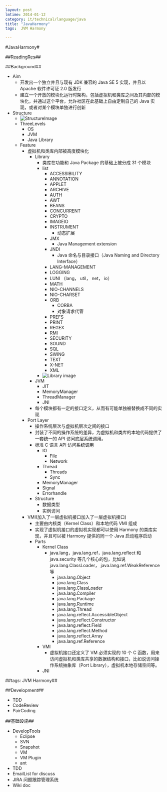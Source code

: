 ```yaml
---
layout: post
lmtime: 2014-01-12
category: it/technical/language/java
title: "JavaHarmony"
tags:  JVM Harmony

---
```

#JavaHarmony#



##[ReadingRes](http://www.ibm.com/developerworks/cn/java/j-harmony/)##



##Background##
* Aim
  * 开发出一个独立并且与现有 JDK 兼容的 Java SE 5 实现，并且以 Apache 软件许可证 2.0 版发行
  * 建立一个开放的模块化运行时架构，包括虚拟机和类库之间及其内部的模块化，并通过这个平台，允许社区在此基础上自由定制自己的 Java 实现，或者对某个模块单独进行创新
* Structure
  * ![StructureImage](http://www.ibm.com/developerworks/cn/java/j-lo-harmony1/images/image002.jpg)
  * ThreeLevels
    * OS
    * JVM
    * Java Library
  * Feature
    * 虚拟机和类库内部被高度模块化
      * Library
        * 类库在功能和 Java Package 的基础上被分成 31 个模块
        * list
          * ACCESSIBILITY
          * ANNOTATION
          * APPLET
          * ARCHIVE
          * AUTH
          * AWT
          * BEANS
          * CONCURRENT
          * CRYPTO
          * IMAGEIO
          * INSTRUMENT 
            * 动态扩展
          * JMX
            * Java Management extension
          * JNDI
            * Java 命名与目录接口（Java Naming and Directory Interface）
          * LANG-MANAGEMENT
          * LOGGING
          * LUNI （lang， util， net， io）
          * MATH
          * NIO-CHANNELS
          * NIO-CHARSET
          * ORB
            * CORBA
            * 对象请求代管
          * PREFS
          * PRINT
          * REGEX
          * RMI
          * SECURITY
          * SOUND
          * SQL
          * SWING
          * TEXT
          * X-NET
          * XML
        * ![Library image](http://www.ibm.com/developerworks/cn/java/j-lo-harmony4/img/arch.jpg)
      * JVM
        * JIT
        * MemoryManager
        * ThreadManager
        * JNI
      * 每个模块都有一定的接口定义，从而有可能单独被替换成不同的实现
    * Port Layer
      * 操作系统层次与虚拟机层次之间的接口
      * 封装了不同的操作系统的差异，为虚拟机和类库的本地代码提供了一套统一的 API 访问底层系统调用。
      * 标准 C 语言 API 访问系统调用
        * IO
          * File
          * Network
        * Thread
          * Threads
          * Sync
        * MemoryManager
        * Signal
        * Errorhandle
      * Structure
        * 数据类型
        * 实例访问
    * VMI(加入了一层虚拟机接口加入了一层虚拟机接口)
      * 主要由内核类（Kernel Class）和本地代码 VMI 组成
      * 实现了虚拟机接口的虚拟机实现都可以使用 Harmony 的类库实现，并且可以被 Harmony 提供的同一个 Java 启动程序启动
      * Parts
        * Kernel Class
          * java.lang，java.lang.ref，java.lang.reflect 和 java.security 等几个核心的包，比如说 java.lang.ClassLoader， java.lang.ref.WeakReference 等
            * java.lang.Object  
            * java.lang.Class  
            * java.lang.ClassLoader  
            * java.lang.Compiler  
            * java.lang.Package  
            * java.lang.Runtime
            * java.lang.Thread
            * java.lang.reflect.AccessibleObject
            * java.lang.reflect.Constructor
            * java.lang.reflect.Field
            * java.lang.reflect.Method
            * java.lang.reflect.Array
            * java.lang.ref.Reference
        * VMI
          * 虚拟机接口还定义了 VM 必须实现的 10 个 C 函数，用来访问虚拟机和类库共享的数据结构和接口，比如说访问操作系统抽象库（Port Library），虚拟机本地存储空间等。
        * JNI



##tags: JVM Harmony##



##Development##
* TDD
* CodeReview
* PairCoding



##基础设施##
* DevelopTools
  * Eclipse
  * SVN
  * Snapshot
  * VM
  * VM Plugin
  * ant
* TDD
* EmailList for discuss
* JIRA 问题跟踪管理系统
* Wiki doc
